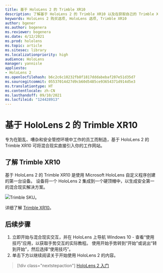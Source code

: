 ```yaml
---
title: 基于 HoloLens 2 的 Trimble XR10
description: 了解基于 HoloLens 2 的 Trimble XR10 以及在获取自己的 Trimble XR10 后要执行哪些操作。
keywords: HoloLens 2 购买选项, HoloLens 选项, Trimble XR10
author: bgener
ms.author: bogenera
ms.reviewer: bogenera
ms.date: 4/12/2021
ms.prod: hololens
ms.topic: article
ms.sitesec: library
ms.localizationpriority: high
audience: HoloLens
manager: yannisle
appliesto:
- HoloLens 2
ms.openlocfilehash: b6c2c6c10232fb8f1817dddabebaf207e51d35d7
ms.sourcegitcommit: 05537014d27d9cb60d5485ce93654371d914d5e3
ms.translationtype: HT
ms.contentlocale: zh-CN
ms.lasthandoff: 09/10/2021
ms.locfileid: "124428913"
---
```

# <a name="trimble-xr10-with-hololens-2"></a>基于 HoloLens 2 的 Trimble XR10

专为在脏乱、嘈杂和安全管控环境中工作的员工而制造，基于 HoloLens 2 的 Trimble XR10 可将混合现实直接引入你的工作网站。

## <a name="learn-about-trimble-xr10"></a>了解 Trimble XR10

基于 HoloLens 2 的 Trimble XR10 是使用 Microsoft HoloLens 自定义程序创建的第一台设备。 设备将一个 HoloLens 2 集成到一个硬顶帽中，以生成安全第一的混合现实解决方案。

![Trimble SKU。](./images/trimble-ed.png)

详细了解 [Trimble XR10](https://fieldtech.trimble.com/en/product/trimble-xr10-with-hololens-2)。

## <a name="next-steps"></a>后续步骤

1. 立即开始与混合现实交互，并在 HoloLens 上导航 Windows 10 - 查看“使用技巧”应用，以获取手势交互的实际教程。 使用开始手势转到“开始”或说出“转到开始”，然后选择“使用技巧”。
1. 单击下方以继续阅读关于开始使用 HoloLens 2 的内容。

> [!div class="nextstepaction"]
> [HoloLens 2 入门](hololens2-basic-usage.md)